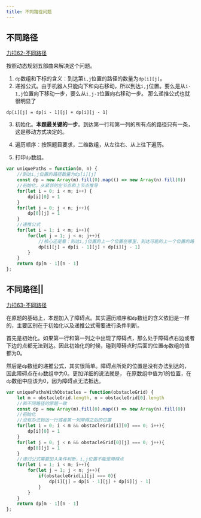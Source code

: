```yaml
---
title: 不同路径问题
---
```


## 不同路径
[力扣62-不同路径](https://leetcode.cn/problems/unique-paths/)

按照动态规划五部曲来解决这个问题。
1. `dp`数组和下标的含义：到达第`i,j`位置的路径的数量为`dp[i][j]`。
2. 递推公式。由于机器人只能向下和向右移动，所以到达`i,j`位置。要么是从`i-1,j`位置向下移动一步，要么从`i,j-1`位置向右移动一步。
那么递推公式也就很明显了

`dp[i][j] = dp[i - 1][j] + dp[i][j - 1]`

3. 初始化。**本题最关键的一步**。到达第一行和第一列的所有点的路径只有一条，这是移动方式决定的。

4. 遍历顺序：按照题目要求，二维数组，从左往右、从上往下遍历。

5. 打印`dp`数组。

```javascript
var uniquePaths = function(m, n) {
    //到达i,j位置的路径数量为dp[i][j]
    const dp = new Array(m).fill(0).map(() => new Array(n).fill(0))
    //初始化，从紧邻的左节点和上节点推导
    for(let i = 0; i < m; i++) {
        dp[i][0] = 1
    }
    for(let j = 0; j < n; j++){
        dp[0][j] = 1
    }
    //递推公式
    for(let i = 1; i < m; i++){
        for(let j = 1; j < n; j++){
            //核心还是看：到达i,j位置的上一个位置在哪里，到达可能的上一个位置的路径总和就是到达i,j位置的路径总和
            dp[i][j] = dp[i - 1][j] + dp[i][j - 1]
        }
    }
    return dp[m - 1][n - 1]
};
```

## 不同路径||

[力扣63-不同路径](https://leetcode.cn/problems/unique-paths-ii/description/)

在原题的基础上，本题加入了障碍点。其实遍历顺序和`dp`数组的含义依旧是一样的，主要区别在于初始化以及递推公式需要进行条件判断。

首先是初始化。如果第一行和第一列之中出现了障碍点，那么处于障碍点右边或者下边的点都无法到达。因此初始化的时候，碰到障碍点时后面的位置`dp`数组的值都为0。

然后是`dp`数组的递推公式，其实很简单。障碍点所处的位置是没有办法到达的，因此障碍点在`dp`数组中为0。更加详细的说法就是，
在原数组中值为1的位置，在`dp`数组中应该为0，因为障碍点无法抵达。

```javascript
var uniquePathsWithObstacles = function(obstacleGrid) {
    let m = obstacleGrid.length, n = obstacleGrid[0].length
    //和不同路径的原题一致
    const dp = new Array(m).fill(0).map(() => new Array(n).fill(0))
    //初始化
    //没有办法到达一行或者第一列障碍之后的位置
    for(let i = 0; i < m && obstacleGrid[i][0] === 0; i++){
        dp[i][0] = 1
    }
    for(let j = 0; j < n && obstacleGrid[0][j] === 0; j++){
        dp[0][j] = 1
    }
    //递归公式需要加入条件判断，i,j位置不能是障碍点
    for(let i = 1; i < m; i++){
        for(let j = 1; j < n; j++){
            if(obstacleGrid[i][j] === 0){
                dp[i][j] = dp[i - 1][j] + dp[i][j - 1]
            }
        }
    }
    return dp[m - 1][n - 1]
};
```
